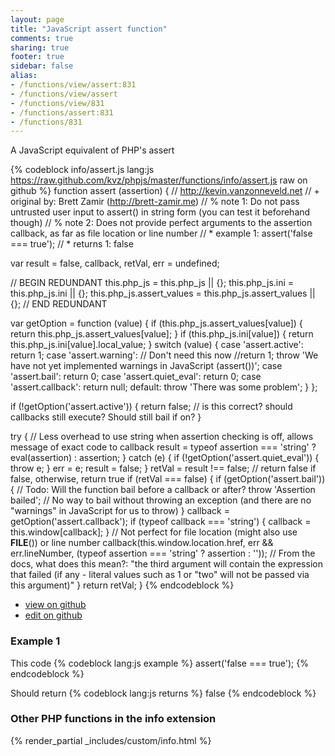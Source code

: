 ```yaml
---
layout: page
title: "JavaScript assert function"
comments: true
sharing: true
footer: true
sidebar: false
alias:
- /functions/view/assert:831
- /functions/view/assert
- /functions/view/831
- /functions/assert:831
- /functions/831
---
```

<!-- Generated by Rakefile:build -->
A JavaScript equivalent of PHP's assert

{% codeblock info/assert.js lang:js https://raw.github.com/kvz/phpjs/master/functions/info/assert.js raw on github %}
function assert (assertion) {
  // http://kevin.vanzonneveld.net
  // +   original by: Brett Zamir (http://brett-zamir.me)
  // %          note 1: Do not pass untrusted user input to assert() in string form (you can test it beforehand though)
  // %          note 2: Does not provide perfect arguments to the assertion callback, as far as file location or line number
  // *     example 1: assert('false === true');
  // *     returns 1: false

  var result = false,
    callback, retVal, err = undefined;

  // BEGIN REDUNDANT
  this.php_js = this.php_js || {};
  this.php_js.ini = this.php_js.ini || {};
  this.php_js.assert_values = this.php_js.assert_values || {};
  // END REDUNDANT

  var getOption = function (value) {
    if (this.php_js.assert_values[value]) {
      return this.php_js.assert_values[value];
    }
    if (this.php_js.ini[value]) {
      return this.php_js.ini[value].local_value;
    }
    switch (value) {
    case 'assert.active':
      return 1;
    case 'assert.warning':
      // Don't need this now
      //return 1;
      throw 'We have not yet implemented warnings in JavaScript (assert())';
    case 'assert.bail':
      return 0;
    case 'assert.quiet_eval':
      return 0;
    case 'assert.callback':
      return null;
    default:
      throw 'There was some problem';
    }
  };

  if (!getOption('assert.active')) {
    return false; // is this correct? should callbacks still execute? Should still bail if on?
  }

  try { // Less overhead to use string when assertion checking is off, allows message of exact code to callback
    result = typeof assertion === 'string' ? eval(assertion) : assertion;
  } catch (e) {
    if (!getOption('assert.quiet_eval')) {
      throw e;
    }
    err = e;
    result = false;
  }
  retVal = result !== false; // return false if false, otherwise, return true
  if (retVal === false) {
    if (getOption('assert.bail')) { // Todo: Will the function bail before a callback or after?
      throw 'Assertion bailed'; // No way to bail without throwing an exception (and there are no "warnings" in JavaScript for us to throw)
    }
    callback = getOption('assert.callback');
    if (typeof callback === 'string') {
      callback = this.window[callback];
    }
    // Not perfect for file location (might also use __FILE__()) or line number
    callback(this.window.location.href, err && err.lineNumber, (typeof assertion === 'string' ? assertion : '')); // From the docs, what does this mean?: "the third argument will contain the expression that failed (if any - literal values such as 1 or "two" will not be passed via this argument)"
  }
  return retVal;
}
{% endcodeblock %}

 - [view on github](https://github.com/kvz/phpjs/blob/master/functions/info/assert.js)
 - [edit on github](https://github.com/kvz/phpjs/edit/master/functions/info/assert.js)

### Example 1
This code
{% codeblock lang:js example %}
assert('false === true');
{% endcodeblock %}

Should return
{% codeblock lang:js returns %}
false
{% endcodeblock %}


### Other PHP functions in the info extension
{% render_partial _includes/custom/info.html %}
